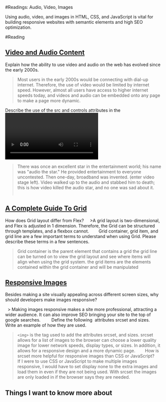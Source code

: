 #Readings: Audio, Video, Images

Using audio, video, and images in HTML, CSS, and JavaScript is vital for building responsive websites with semantic elements and high SEO optimization. 

#Reading
## [Video and Audio Content](https://developer.mozilla.org/en-US/docs/Learn/HTML/Multimedia_and_embedding/Video_and_audio_content)

Explain how the ability to use video and audio on the web has evolved since the early 2000s.  
> Most users in the early 2000s would be connecting with dial-up internet. Therefore, the use of video would be limited by internet speed. However, almost all users have access to higher internet speeds today, and videos and audio can be embedded onto any page to make a page more dynamic. 


Describe the use of the src and controls attributes in the <video> element.  
  > The SRC attribute is where the video is stored, typically a link to the video. Finally, the controls attribute allows users to control a video, which is essential for accessibility reasons. 
  
  
Why is it important to have fallback content inside the <video> element?  
  >If the SRC link breaks, or the user's broadband is too slow to load the video, then having fallback content will allow for something else to take the place of the video instead of shifting content on a page from its inability to load. 
  
  
Write a very short story where <audio> and <video> are characters.  
  >There was once an excellent star in the entertainment world; his name was "audio the star." He provided entertainment to everyone uncontested. Then one-day, broadband was invented. (enter video stage left). Video walked up to the audio and stabbed him to death; this is how video killed the audio star, and no one was sad about it. 
  
  
## [A Complete Guide To Grid](https://css-tricks.com/snippets/css/complete-guide-grid/)

How does Grid layout differ from Flex?  
  >A grid layout is two-dimensional, and Flex is adjusted in 1 dimension. Therefore, the Grid can be structured through templates, and a flexbox cannot. 
  
  
Grid container, grid item, and grid line are a few important terms to understand when using Grid. Please describe these terms in a few sentences.  
  >Grid container is the parent element that contains a grid the grid line can be turned on to view the grid layout and see where items will align when using the grid system. the grid items are the elements contained within the grid container and will be manipulated 
  
  
## [Responsive Images](https://developer.mozilla.org/en-US/docs/Learn/HTML/Multimedia_and_embedding/Responsive_images)  

Besides making a site visually appealing across different screen sizes, why should developers make images responsive?  
  
  > Making images responsive makes a site more professional, attracting a wider audience. It can also improve SEO bringing your site to the top of google searches.  
  
  
Define the following <img> attributes srcset and sizes. Write an example of how they are used.
  >```<img>``` is the tag used to add the attributes srcset, and sizes. srcset allows for a list of images to the browser can choose a lower quality image for lower network speeds, display types, or sizes. In addition, it allows for a responsive design and a more dynamic page. 
  
  
How is srcset more helpful for responsive images than CSS or JavaScript?  
  >If I were to use CSS or JavaScript to make multiple images responsive, I would have to set display none to the extra images and load them in even if they are not being used. With srcset the images are only loaded in if the browser says they are needed.   
  
  

## Things I want to know more about
